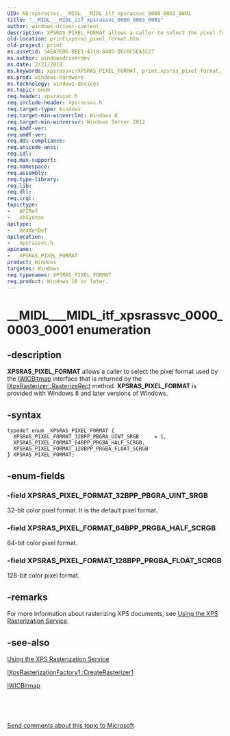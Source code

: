 ```yaml
---
UID: NE:xpsrassvc.__MIDL___MIDL_itf_xpsrassvc_0000_0003_0001
title: "__MIDL___MIDL_itf_xpsrassvc_0000_0003_0001"
author: windows-driver-content
description: XPSRAS_PIXEL_FORMAT allows a caller to select the pixel format used by the IWICBitmap interface that is returned by the IXpsRasterizer::RasterizeRect method. XPSRAS_PIXEL_FORMAT is provided with Windows 8 and later versions of Windows.
old-location: print\xpsras_pixel_format.htm
old-project: print
ms.assetid: 54EA7ED6-BBE1-4110-8405-DEC0C5EA1C27
ms.author: windowsdriverdev
ms.date: 2/21/2018
ms.keywords: xpsrassvc/XPSRAS_PIXEL_FORMAT, print.xpsras_pixel_format, XPSRAS_PIXEL_FORMAT_64BPP_PRGBA_HALF_SCRGB, XPSRAS_PIXEL_FORMAT_128BPP_PRGBA_FLOAT_SCRGB, XPSRAS_PIXEL_FORMAT enumeration [Print Devices], xpsrassvc/XPSRAS_PIXEL_FORMAT_32BPP_PBGRA_UINT_SRGB, XPSRAS_PIXEL_FORMAT_32BPP_PBGRA_UINT_SRGB, XPSRAS_PIXEL_FORMAT, xpsrassvc/XPSRAS_PIXEL_FORMAT_64BPP_PRGBA_HALF_SCRGB, __MIDL___MIDL_itf_xpsrassvc_0000_0003_0001, xpsrassvc/XPSRAS_PIXEL_FORMAT_128BPP_PRGBA_FLOAT_SCRGB
ms.prod: windows-hardware
ms.technology: windows-devices
ms.topic: enum
req.header: xpsrassvc.h
req.include-header: Xpsrassvc.h
req.target-type: Windows
req.target-min-winverclnt: Windows 8
req.target-min-winversvr: Windows Server 2012
req.kmdf-ver: 
req.umdf-ver: 
req.ddi-compliance: 
req.unicode-ansi: 
req.idl: 
req.max-support: 
req.namespace: 
req.assembly: 
req.type-library: 
req.lib: 
req.dll: 
req.irql: 
topictype:
-	APIRef
-	kbSyntax
apitype:
-	HeaderDef
apilocation:
-	Xpsrassvc.h
apiname:
-	XPSRAS_PIXEL_FORMAT
product: Windows
targetos: Windows
req.typenames: XPSRAS_PIXEL_FORMAT
req.product: Windows 10 or later.
---
```


# __MIDL___MIDL_itf_xpsrassvc_0000_0003_0001 enumeration


## -description


<b>XPSRAS_PIXEL_FORMAT</b> allows a caller to select the pixel format used by the <a href="http://go.microsoft.com/fwlink/p/?linkid=133875">IWICBitmap</a> interface that is returned by the  <a href="https://msdn.microsoft.com/library/windows/hardware/ff556365">IXpsRasterizer::RasterizeRect</a> method. <b>XPSRAS_PIXEL_FORMAT</b> is provided with  Windows 8 and later versions of Windows.  


## -syntax


````
typedef enum _XPSRAS_PIXEL_FORMAT { 
  XPSRAS_PIXEL_FORMAT_32BPP_PBGRA_UINT_SRGB     = 1,
  XPSRAS_PIXEL_FORMAT_64BPP_PRGBA_HALF_SCRGB,
  XPSRAS_PIXEL_FORMAT_128BPP_PRGBA_FLOAT_SCRGB
} XPSRAS_PIXEL_FORMAT;
````


## -enum-fields




### -field XPSRAS_PIXEL_FORMAT_32BPP_PBGRA_UINT_SRGB

32-bit color pixel format. It is the default pixel format.


### -field XPSRAS_PIXEL_FORMAT_64BPP_PRGBA_HALF_SCRGB

64-bit color pixel format.


### -field XPSRAS_PIXEL_FORMAT_128BPP_PRGBA_FLOAT_SCRGB

128-bit color pixel format.


## -remarks



For more information about rasterizing XPS documents, see <a href="https://msdn.microsoft.com/a6a3746a-3638-464b-bca0-60003f37af76">Using the XPS Rasterization Service</a>.




## -see-also

<a href="https://msdn.microsoft.com/a6a3746a-3638-464b-bca0-60003f37af76">Using the XPS Rasterization Service</a>



<a href="https://msdn.microsoft.com/00F1C6B7-9AD8-4E42-B433-4BD73E85CFA3">IXpsRasterizationFactory1::CreateRasterizer1</a>



<a href="http://msdn.microsoft.com/en-us/library/windows/desktop/ee719675.aspx">IWICBitmap</a>



 

 

<a href="mailto:wsddocfb@microsoft.com?subject=Documentation%20feedback [print\print]:%20XPSRAS_PIXEL_FORMAT enumeration%20 RELEASE:%20(2/21/2018)&amp;body=%0A%0APRIVACY STATEMENT%0A%0AWe use your feedback to improve the documentation. We don't use your email address for any other purpose, and we'll remove your email address from our system after the issue that you're reporting is fixed. While we're working to fix this issue, we might send you an email message to ask for more info. Later, we might also send you an email message to let you know that we've addressed your feedback.%0A%0AFor more info about Microsoft's privacy policy, see http://privacy.microsoft.com/en-us/default.aspx." title="Send comments about this topic to Microsoft">Send comments about this topic to Microsoft</a>

